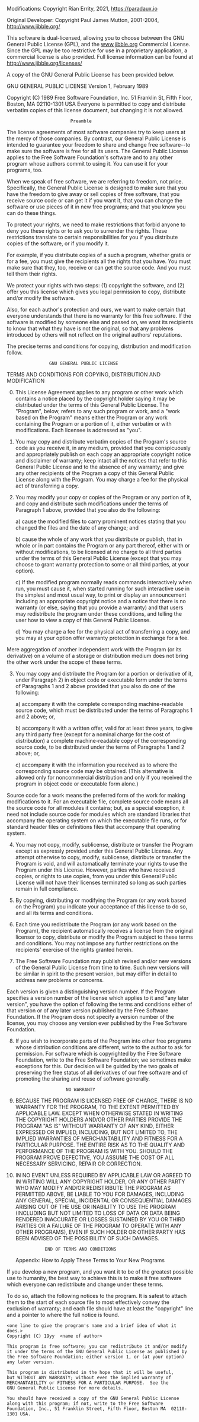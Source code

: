 Modifications: Copyright Rían Errity, 2021, https://paradaux.io

Original Developer: Copyright Paul James Mutton, 2001-2004, http://www.jibble.org/

This software is dual-licensed, allowing you to choose between the GNU
General Public License (GPL), and the www.jibble.org Commercial License.
Since the GPL may be too restrictive for use in a proprietary application,
a commercial license is also provided. Full license information can be found at http://www.jibble.org/licenses/

A copy of the GNU General Public License has been provided below.

GNU GENERAL PUBLIC LICENSE
Version 1, February 1989

Copyright (C) 1989 Free Software Foundation, Inc.
51 Franklin St, Fifth Floor, Boston, MA  02110-1301  USA
Everyone is permitted to copy and distribute verbatim copies
of this license document, but changing it is not allowed.

                            Preamble

The license agreements of most software companies try to keep users
at the mercy of those companies.  By contrast, our General Public
License is intended to guarantee your freedom to share and change free
software--to make sure the software is free for all its users.  The
General Public License applies to the Free Software Foundation's
software and to any other program whose authors commit to using it.
You can use it for your programs, too.

When we speak of free software, we are referring to freedom, not
price.  Specifically, the General Public License is designed to make
sure that you have the freedom to give away or sell copies of free
software, that you receive source code or can get it if you want it,
that you can change the software or use pieces of it in new free
programs; and that you know you can do these things.

To protect your rights, we need to make restrictions that forbid
anyone to deny you these rights or to ask you to surrender the rights.
These restrictions translate to certain responsibilities for you if you
distribute copies of the software, or if you modify it.

For example, if you distribute copies of a such a program, whether
gratis or for a fee, you must give the recipients all the rights that
you have.  You must make sure that they, too, receive or can get the
source code.  And you must tell them their rights.

We protect your rights with two steps: (1) copyright the software, and
(2) offer you this license which gives you legal permission to copy,
distribute and/or modify the software.

Also, for each author's protection and ours, we want to make certain
that everyone understands that there is no warranty for this free
software.  If the software is modified by someone else and passed on, we
want its recipients to know that what they have is not the original, so
that any problems introduced by others will not reflect on the original
authors' reputations.

The precise terms and conditions for copying, distribution and
modification follow.

                    GNU GENERAL PUBLIC LICENSE
TERMS AND CONDITIONS FOR COPYING, DISTRIBUTION AND MODIFICATION

0. This License Agreement applies to any program or other work which
   contains a notice placed by the copyright holder saying it may be
   distributed under the terms of this General Public License.  The
   "Program", below, refers to any such program or work, and a "work based
   on the Program" means either the Program or any work containing the
   Program or a portion of it, either verbatim or with modifications.  Each
   licensee is addressed as "you".

1. You may copy and distribute verbatim copies of the Program's source
   code as you receive it, in any medium, provided that you conspicuously and
   appropriately publish on each copy an appropriate copyright notice and
   disclaimer of warranty; keep intact all the notices that refer to this
   General Public License and to the absence of any warranty; and give any
   other recipients of the Program a copy of this General Public License
   along with the Program.  You may charge a fee for the physical act of
   transferring a copy.

2. You may modify your copy or copies of the Program or any portion of
   it, and copy and distribute such modifications under the terms of Paragraph
   1 above, provided that you also do the following:

    a) cause the modified files to carry prominent notices stating that
    you changed the files and the date of any change; and

    b) cause the whole of any work that you distribute or publish, that
    in whole or in part contains the Program or any part thereof, either
    with or without modifications, to be licensed at no charge to all
    third parties under the terms of this General Public License (except
    that you may choose to grant warranty protection to some or all
    third parties, at your option).

    c) If the modified program normally reads commands interactively when
    run, you must cause it, when started running for such interactive use
    in the simplest and most usual way, to print or display an
    announcement including an appropriate copyright notice and a notice
    that there is no warranty (or else, saying that you provide a
    warranty) and that users may redistribute the program under these
    conditions, and telling the user how to view a copy of this General
    Public License.

    d) You may charge a fee for the physical act of transferring a
    copy, and you may at your option offer warranty protection in
    exchange for a fee.

Mere aggregation of another independent work with the Program (or its
derivative) on a volume of a storage or distribution medium does not bring
the other work under the scope of these terms.

3. You may copy and distribute the Program (or a portion or derivative of
   it, under Paragraph 2) in object code or executable form under the terms of
   Paragraphs 1 and 2 above provided that you also do one of the following:

    a) accompany it with the complete corresponding machine-readable
    source code, which must be distributed under the terms of
    Paragraphs 1 and 2 above; or,

    b) accompany it with a written offer, valid for at least three
    years, to give any third party free (except for a nominal charge
    for the cost of distribution) a complete machine-readable copy of the
    corresponding source code, to be distributed under the terms of
    Paragraphs 1 and 2 above; or,

    c) accompany it with the information you received as to where the
    corresponding source code may be obtained.  (This alternative is
    allowed only for noncommercial distribution and only if you
    received the program in object code or executable form alone.)

Source code for a work means the preferred form of the work for making
modifications to it.  For an executable file, complete source code means
all the source code for all modules it contains; but, as a special
exception, it need not include source code for modules which are standard
libraries that accompany the operating system on which the executable
file runs, or for standard header files or definitions files that
accompany that operating system.

4. You may not copy, modify, sublicense, distribute or transfer the
   Program except as expressly provided under this General Public License.
   Any attempt otherwise to copy, modify, sublicense, distribute or transfer
   the Program is void, and will automatically terminate your rights to use
   the Program under this License.  However, parties who have received
   copies, or rights to use copies, from you under this General Public
   License will not have their licenses terminated so long as such parties
   remain in full compliance.

5. By copying, distributing or modifying the Program (or any work based
   on the Program) you indicate your acceptance of this license to do so,
   and all its terms and conditions.

6. Each time you redistribute the Program (or any work based on the
   Program), the recipient automatically receives a license from the original
   licensor to copy, distribute or modify the Program subject to these
   terms and conditions.  You may not impose any further restrictions on the
   recipients' exercise of the rights granted herein.

7. The Free Software Foundation may publish revised and/or new versions
   of the General Public License from time to time.  Such new versions will
   be similar in spirit to the present version, but may differ in detail to
   address new problems or concerns.

Each version is given a distinguishing version number.  If the Program
specifies a version number of the license which applies to it and "any
later version", you have the option of following the terms and conditions
either of that version or of any later version published by the Free
Software Foundation.  If the Program does not specify a version number of
the license, you may choose any version ever published by the Free Software
Foundation.

8. If you wish to incorporate parts of the Program into other free
   programs whose distribution conditions are different, write to the author
   to ask for permission.  For software which is copyrighted by the Free
   Software Foundation, write to the Free Software Foundation; we sometimes
   make exceptions for this.  Our decision will be guided by the two goals
   of preserving the free status of all derivatives of our free software and
   of promoting the sharing and reuse of software generally.

                          NO WARRANTY

9. BECAUSE THE PROGRAM IS LICENSED FREE OF CHARGE, THERE IS NO WARRANTY
   FOR THE PROGRAM, TO THE EXTENT PERMITTED BY APPLICABLE LAW.  EXCEPT WHEN
   OTHERWISE STATED IN WRITING THE COPYRIGHT HOLDERS AND/OR OTHER PARTIES
   PROVIDE THE PROGRAM "AS IS" WITHOUT WARRANTY OF ANY KIND, EITHER EXPRESSED
   OR IMPLIED, INCLUDING, BUT NOT LIMITED TO, THE IMPLIED WARRANTIES OF
   MERCHANTABILITY AND FITNESS FOR A PARTICULAR PURPOSE.  THE ENTIRE RISK AS
   TO THE QUALITY AND PERFORMANCE OF THE PROGRAM IS WITH YOU.  SHOULD THE
   PROGRAM PROVE DEFECTIVE, YOU ASSUME THE COST OF ALL NECESSARY SERVICING,
   REPAIR OR CORRECTION.

10. IN NO EVENT UNLESS REQUIRED BY APPLICABLE LAW OR AGREED TO IN WRITING
    WILL ANY COPYRIGHT HOLDER, OR ANY OTHER PARTY WHO MAY MODIFY AND/OR
    REDISTRIBUTE THE PROGRAM AS PERMITTED ABOVE, BE LIABLE TO YOU FOR DAMAGES,
    INCLUDING ANY GENERAL, SPECIAL, INCIDENTAL OR CONSEQUENTIAL DAMAGES ARISING
    OUT OF THE USE OR INABILITY TO USE THE PROGRAM (INCLUDING BUT NOT LIMITED
    TO LOSS OF DATA OR DATA BEING RENDERED INACCURATE OR LOSSES SUSTAINED BY
    YOU OR THIRD PARTIES OR A FAILURE OF THE PROGRAM TO OPERATE WITH ANY OTHER
    PROGRAMS), EVEN IF SUCH HOLDER OR OTHER PARTY HAS BEEN ADVISED OF THE
    POSSIBILITY OF SUCH DAMAGES.

                   END OF TERMS AND CONDITIONS

    Appendix: How to Apply These Terms to Your New Programs

If you develop a new program, and you want it to be of the greatest
possible use to humanity, the best way to achieve this is to make it
free software which everyone can redistribute and change under these
terms.

To do so, attach the following notices to the program.  It is safest to
attach them to the start of each source file to most effectively convey
the exclusion of warranty; and each file should have at least the
"copyright" line and a pointer to where the full notice is found.

    <one line to give the program's name and a brief idea of what it does.>
    Copyright (C) 19yy  <name of author>

    This program is free software; you can redistribute it and/or modify
    it under the terms of the GNU General Public License as published by
    the Free Software Foundation; either version 1, or (at your option)
    any later version.

    This program is distributed in the hope that it will be useful,
    but WITHOUT ANY WARRANTY; without even the implied warranty of
    MERCHANTABILITY or FITNESS FOR A PARTICULAR PURPOSE.  See the
    GNU General Public License for more details.

    You should have received a copy of the GNU General Public License
    along with this program; if not, write to the Free Software
    Foundation, Inc., 51 Franklin Street, Fifth Floor, Boston MA  02110-1301 USA.